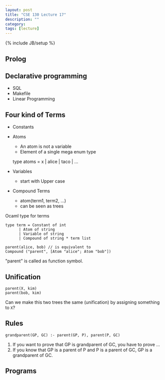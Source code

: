 ```yaml
---
layout: post
title: "CSE 130 Lecture 17"
description: ""
category: 
tags: [lecture]
---
```

{% include JB/setup %}

## Prolog

## Declarative programming
* SQL
* Makefile
* Linear Programming

## Four kind of Terms
* Constants
* Atoms
   * An atom is not a variable
   * Element of a single mega enum type

	type atoms = x | alice | taco | ...

* Variables
   * start with Upper case
* Compound Terms
   * atom(term1, term2, ...)
   * can be seen as trees

Ocaml type for terms

	type term = Constant of int
		  | Atom of string
		  | Variable of string
		  | Compound of string * term list

	parent(alice, bob) // is equivalent to 
	Compound ("parent", [Atom "alice"; Atom "bob"]) 

"parent" is called as function symbol.

## Unification

	parent(X, kim)  
	parent(bob, kim)

Can we make this two trees the same (unification) by assigning something to `X`? 
## Rules

	grandparent(GP, GC) :- parent(GP, P), parent(P, GC)

1. If you want to prove that GP is grandparent of GC, you have to prove ...
1. If you know that GP is a parent of P and P is a parent of GC, GP is a grandparent of GC.


## Programs


